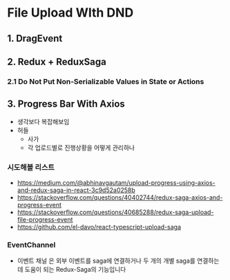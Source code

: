 # File Upload WIth DND

## 1. DragEvent

## 2. Redux + ReduxSaga
### 2.1 Do Not Put Non-Serializable Values in State or Actions

## 3. Progress Bar With Axios
- 생각보다 복잡해보임
- 허들
  - 사가
  - 각 업로드별로 진행상황을 어떻게 관리하나
### 시도해볼 리스트
- https://medium.com/@abhinavgautam/upload-progress-using-axios-and-redux-saga-in-react-3c9d52a0258b
- https://stackoverflow.com/questions/40402744/redux-saga-axios-and-progress-event
- https://stackoverflow.com/questions/40685288/redux-saga-upload-file-progress-event
- https://github.com/el-davo/react-typescript-upload-saga

### EventChannel
- 이벤트 채널 은 외부 이벤트를 saga에 연결하거나 두 개의 개별 saga를 연결하는 데 도움이 되는 Redux-Saga의 기능입니다 